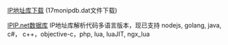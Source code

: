 [IP地址库下载](http://s.qdcdn.com/17mon/17monipdb.dat "二进制数据库") (17monipdb.dat文件下载)

[IPIP.net数据库](https://www.ipip.net/ "IP归属地数据库") IP地址库解析代码多语言版本，现已支持 nodejs, golang, java, c#， c++，objective-c，php, lua, luaJIT, ngx_lua
